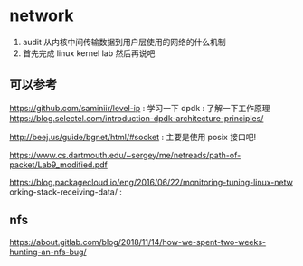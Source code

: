 # network

1. audit 从内核中间传输数据到用户层使用的网络的什么机制
2. 首先完成 linux kernel lab 然后再说吧

## 可以参考
https://github.com/saminiir/level-ip : 学习一下
dpdk : 了解一下工作原理
  https://blog.selectel.com/introduction-dpdk-architecture-principles/

http://beej.us/guide/bgnet/html/#socket : 主要是使用 posix 接口吧!

https://www.cs.dartmouth.edu/~sergey/me/netreads/path-of-packet/Lab9_modified.pdf

https://blog.packagecloud.io/eng/2016/06/22/monitoring-tuning-linux-netw  orking-stack-receiving-data/ : 

## nfs
https://about.gitlab.com/blog/2018/11/14/how-we-spent-two-weeks-hunting-an-nfs-bug/

